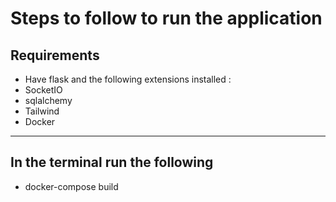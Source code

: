 # Steps to follow to run the application

## Requirements

- Have flask and the following extensions installed : 
- SocketIO
- sqlalchemy
- Tailwind
- Docker
----------

## In the terminal run the following
- docker-compose build